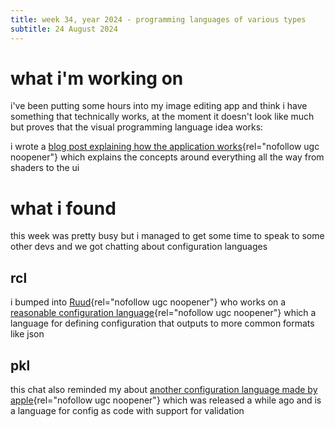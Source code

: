```yaml
---
title: week 34, year 2024 - programming languages of various types
subtitle: 24 August 2024
---
```


# what i'm working on

i've been putting some hours into my image editing app and think i have something that technically works, at the moment it doesn't look like much but proves that the visual programming language idea works:

i wrote a [blog post explaining how the application works](https://nabeelvalley.co.za/blog/2024/24-08/unintentionally-made-a-programming-language/){rel="nofollow ugc noopener"} which explains the concepts around everything all the way from shaders to the ui

# what i found

this week was pretty busy but i managed to get some time to speak to some other devs and we got chatting about configuration languages

## rcl

i bumped into [Ruud](https://github.com/ruuda){rel="nofollow ugc noopener"} who works on a [reasonable configuration language](https://github.com/ruuda/rcl){rel="nofollow ugc noopener"} which a language for defining configuration that outputs to more common formats like json

## pkl

this chat also reminded my about [another configuration language made by apple](https://github.com/apple/pkl){rel="nofollow ugc noopener"} which was released a while ago and is a language for config as code with support for validation


